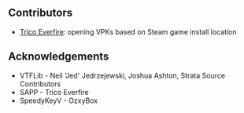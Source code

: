 ## Contributors
- [Trico Everfire](https://github.com/Trico-Everfire): opening VPKs based on Steam game install location

## Acknowledgements
- VTFLib - Neil 'Jed' Jedrzejewski, Joshua Ashton, Strata Source Contributors
- SAPP - Trico Everfire
- SpeedyKeyV - OzxyBox